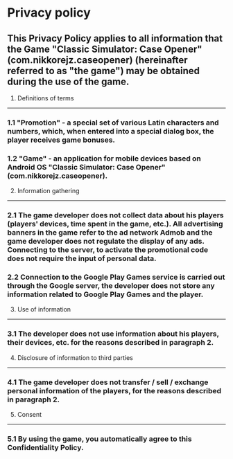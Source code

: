 Privacy policy
==============

This Privacy Policy applies to all information that the Game "Classic Simulator: Case Opener" (com.nikkorejz.caseopener) (hereinafter referred to as "the game") may be obtained during the use of the game.
-----------------------------------

1. Definitions of terms
-----------------------------------

### 1.1 "Promotion" - a special set of various Latin characters and numbers, which, when entered into a special dialog box, the player receives game bonuses.

### 1.2 "Game" - an application for mobile devices based on Android OS "Classic Simulator: Case Opener" (com.nikkorejz.caseopener).

2. Information gathering
-----------------------------------

### 2.1 The game developer does not collect data about his players (players' devices, time spent in the game, etc.). All advertising banners in the game refer to the ad network Admob and the game developer does not regulate the display of any ads. Connecting to the server, to activate the promotional code does not require the input of personal data.

### 2.2 Connection to the Google Play Games service is carried out through the Google server, the developer does not store any information related to Google Play Games and the player.

3. Use of information
-----------------------------------

### 3.1 The developer does not use information about his players, their devices, etc. for the reasons described in paragraph 2.

4. Disclosure of information to third parties
-----------------------------------

### 4.1 The game developer does not transfer / sell / exchange personal information of the players, for the reasons described in paragraph 2.

5. Consent
-----------------------------------

### 5.1 By using the game, you automatically agree to this Confidentiality Policy.
